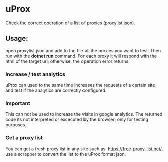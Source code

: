 # uProx
 Check the correct operation of a list of proxies (proxylist.json). 
 
 ## Usage:
 open proxylist.json and add to the file all the proxies you want to test. Then run with the **dotnet run** command. 
 For each proxy it will respond with the html of the target url; otherwise, the operation error returns.
 
 ### Increase / test analytics
 uProx can used to the same time increases the requests of a certain site and test if the analytics are correctly configured.

 ### Important
 This can not be used to increase the visits in google analytics. The returned code its not interpreted or excecuted by the browser; only for testing purposes.

### Get a proxy list
You can get a fresh proxy list in any site such as: https://free-proxy-list.net/, use a scrapper to convert the list to the uProx format json.